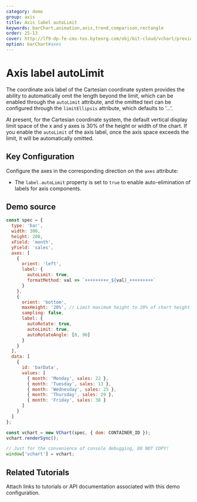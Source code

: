 ```yaml
---
category: demo
group: axis
title: Axis label autoLimit
keywords: barChart,animation,axis,trend,comparison,rectangle
order: 25-13
cover: http://lf9-dp-fe-cms-tos.byteorg.com/obj/bit-cloud/vchart/preview/axis/axis-label-autoLimit.png
option: barChart#axes
---
```


# Axis label autoLimit

The coordinate axis label of the Cartesian coordinate system provides the ability to automatically omit the length beyond the limit, which can be enabled through the `autoLimit` attribute, and the omitted text can be configured through the `limitEllipsis` attribute, which defaults to '...'.

At present, for the Cartesian coordinate system, the default vertical display limit space of the x and y axes is 30% of the height or width of the chart. If you enable the `autoLimit` of the axis label, once the axis space exceeds the limit, it will be automatically omitted.

## Key Configuration

Configure the axes in the corresponding direction on the `axes` attribute:

- The `label.autoLimit` property is set to `true` to enable auto-elimination of labels for axis components.

## Demo source

```javascript livedemo
const spec = {
  type: 'bar',
  width: 300,
  height: 200,
  xField: 'month',
  yField: 'sales',
  axes: [
    {
      orient: 'left',
      label: {
        autoLimit: true,
        formatMethod: val => `+++++++++_${val}_+++++++++`
      }
    },
    {
      orient: 'bottom',
      maxHeight: '20%', // Limit maximum height to 20% of chart height
      sampling: false,
      label: {
        autoRotate: true,
        autoLimit: true,
        autoRotateAngle: [0, 90]
      }
    }
  ],
  data: [
    {
      id: 'barData',
      values: [
        { month: 'Monday', sales: 22 },
        { month: 'Tuesday', sales: 13 },
        { month: 'Wednesday', sales: 25 },
        { month: 'Thursday', sales: 29 },
        { month: 'Friday', sales: 38 }
      ]
    }
  ]
};

const vchart = new VChart(spec, { dom: CONTAINER_ID });
vchart.renderSync();

// Just for the convenience of console debugging, DO NOT COPY!
window['vchart'] = vchart;
```

## Related Tutorials

Attach links to tutorials or API documentation associated with this demo configuration.
